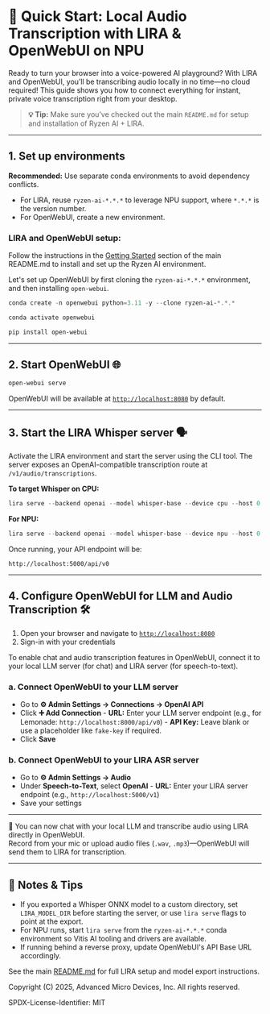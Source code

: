 # 🚀 Quick Start: Local Audio Transcription with LIRA & OpenWebUI on NPU 

Ready to turn your browser into a voice-powered AI playground? With LIRA and OpenWebUI, you’ll be transcribing audio locally in no time—no cloud required! This guide shows you how to connect everything for instant, private voice transcription right from your desktop.

> **💡 Tip:** Make sure you’ve checked out the main `README.md` for setup and installation of Ryzen AI + LIRA.

---

## 1. Set up environments

**Recommended:** Use separate conda environments to avoid dependency conflicts.  
- For LIRA, reuse `ryzen-ai-*.*.*` to leverage NPU support, where `*.*.*` is the version number.
- For OpenWebUI, create a new environment.

### LIRA and OpenWebUI setup:
Follow the instructions in the [Getting Started](../README.md#getting-started) section of the main README.md to install and set up the Ryzen AI environment.

Let's set up OpenWebUI by first cloning the `ryzen-ai-*.*.*` environment, and then installing `open-webui`.
```powershell
conda create -n openwebui python=3.11 -y --clone ryzen-ai-*.*.*
```
```bash
conda activate openwebui
```
```bash
pip install open-webui
```

---

## 2️. Start OpenWebUI 🌐

```powershell
open-webui serve
```
OpenWebUI will be available at [`http://localhost:8080`](http://localhost:8080) by default.

---

## 3️. Start the LIRA Whisper server 🗣️

Activate the LIRA environment and start the server using the CLI tool. The server exposes an OpenAI-compatible transcription route at `/v1/audio/transcriptions`.

**To target Whisper on CPU:**
```powershell
lira serve --backend openai --model whisper-base --device cpu --host 0.0.0.0 --port 5000
```
**For NPU:**
```powershell
lira serve --backend openai --model whisper-base --device npu --host 0.0.0.0 --port 5000
```
Once running, your API endpoint will be:

```
http://localhost:5000/api/v0
```

---

## 4️. Configure OpenWebUI for LLM and Audio Transcription 🛠️

1. Open your browser and navigate to [`http://localhost:8080`](http://localhost:8080)
2. Sign-in with your credentials

To enable chat and audio transcription features in OpenWebUI, connect it to your local LLM server (for chat) and LIRA server (for speech-to-text).

### a. Connect OpenWebUI to your LLM server

- Go to **⚙️ Admin Settings → Connections → OpenAI API**
- Click **➕ Add Connection**
        - **URL:** Enter your LLM server endpoint (e.g., for Lemonade: `http://localhost:8000/api/v0`)
        - **API Key:** Leave blank or use a placeholder like `fake-key` if required.
- Click **Save**

### b. Connect OpenWebUI to your LIRA ASR server

- Go to **⚙️ Admin Settings → Audio**
- Under **Speech-to-Text**, select **OpenAI**
        - **URL:** Enter your LIRA server endpoint (e.g., `http://localhost:5000/v1`)
- Save your settings

---

🎉 You can now chat with your local LLM and transcribe audio using LIRA directly in OpenWebUI.  
Record from your mic or upload audio files (`.wav`, `.mp3`)—OpenWebUI will send them to LIRA for transcription.

---

## 📝 Notes & Tips

- If you exported a Whisper ONNX model to a custom directory, set `LIRA_MODEL_DIR` before starting the server, or use `lira serve` flags to point at the export.
- For NPU runs, start `lira serve` from the `ryzen-ai-*.*.*` conda environment so Vitis AI tooling and drivers are available.
- If running behind a reverse proxy, update OpenWebUI's API Base URL accordingly.

See the main [README.md](../README.md) for full LIRA setup and model export instructions.


Copyright (C) 2025, Advanced Micro Devices, Inc. All rights reserved.

SPDX-License-Identifier: MIT